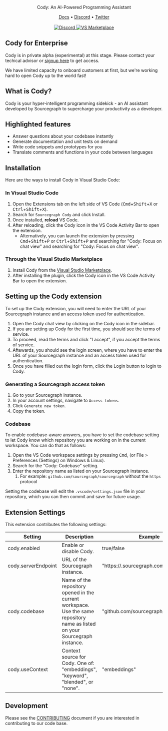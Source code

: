 <div align="center">
    <p>Cody: An AI-Powered Programming Assistant</p>
    <a href="https://docs.sourcegraph.com/cody">Docs</a> •
    <a href="https://discord.gg/s2qDtYGnAE">Discord</a> •
    <a href="https://twitter.com/sourcegraph">Twitter</a>
    <br /><br />
    <a href="https://srcgr.ph/discord">
        <img src="https://img.shields.io/discord/969688426372825169?color=5765F2" alt="Discord" />
    </a>
    <a href="https://marketplace.visualstudio.com/items?itemName=sourcegraph.cody">
        <img src="https://img.shields.io/vscode-marketplace/v/sourcegraph.cody.svg?label=vs%20marketplace" alt="VS Marketplace" />
    </a>
</div>

## Cody for Enterprise

Cody is in private alpha (experimental) at this stage. Please contact your techical advisor or [signup here](https://sourcegraph.typeform.com/to/pIXTgwrd?typeform-source=t.co) to get access.

We have limited capacity to onboard customers at first, but we're working hard to open Cody up to the world fast!

## What is Cody?

Cody is your hyper-intelligent programming sidekick - an AI assistant developed by Sourcegraph to supercharge your productivity as a developer.

## Highlighted features

- Answer questions about your codebase instantly
- Generate documentation and unit tests on demand
- Write code snippets and prototypes for you
- Translate comments and functions in your code between languages

## Installation

Here are the ways to install Cody in Visual Studio Code:

### In Visual Studio Code

1. Open the Extensions tab on the left side of VS Code (<kbd>Cmd</kbd>+<kbd>Shift</kbd>+<kbd>X</kbd> or <kbd>Ctrl</kbd>+<kbd>Shift</kbd>+<kbd>X</kbd>).
2. Search for `Sourcegraph Cody` and click Install.
3. Once installed, **reload** VS Code.
4. After reloading, click the Cody icon in the VS Code Activity Bar to open the extension.
   - Alternatively, you can launch the extension by pressing <kbd>Cmd</kbd>+<kbd>Shift</kbd>+<kbd>P</kbd> or <kbd>Ctrl</kbd>+<kbd>Shift</kbd>+<kbd>P</kbd> and searching for "Cody: Focus on chat view" and searching for "Cody: Focus on chat view".

### Through the Visual Studio Marketplace

1. Install Cody from the [Visual Studio Marketplace](https://marketplace.visualstudio.com/items?itemName=sourcegraph.cody).
2. After installing the plugin, click the Cody icon in the VS Code Activity Bar to open the extension.

## Setting up the Cody extension

To set up the Cody extension, you will need to enter the URL of your Sourcegraph instance and an access token used for authentication.

1. Open the Cody chat view by clicking on the Cody icon in the sidebar.
2. If you are setting up Cody for the first time, you should see the terms of service.
3. To proceed, read the terms and click "I accept", if you accept the terms of service.
4. Aftewards, you should see the login screen, where you have to enter the URL of your Sourcegraph instance and an access token used for authentication.
5. Once you have filled out the login form, click the Login button to login to Cody.

### Generating a Sourcegraph access token

1. Go to your Sourcegraph instance.
2. In your account settings, navigate to `Access tokens`.
3. Click `Generate new token`.
4. Copy the token.

### Codebase

To enable codebase-aware answers, you have to set the codebase setting to let Cody know which repository you are working on in the current workspace. You can do that as follows:

1. Open the VS Code workspace settings by pressing <kbd>Cmd</kbd>, (or File > Preferences (Settings) on Windows & Linux).
2. Search for the "Cody: Codebase" setting.
3. Enter the repository name as listed on your Sourcegraph instance.
   1. For example: `github.com/sourcegraph/sourcegraph` without the `https` protocol

Setting the codebase will edit the `.vscode/settings.json` file in your repository, which you can then commit and save for future usage.

## Extension Settings

This extension contributes the following settings:

| Setting             | Description                                                                                                                  | Example                              |
| ------------------- | ---------------------------------------------------------------------------------------------------------------------------- | ------------------------------------ |
| cody.enabled        | Enable or disable Cody.                                                                                                      | true/false                           |
| cody.serverEndpoint | URL of the Sourcegraph instance.                                                                                             | "https://<instance>.sourcegraph.com" |
| cody.codebase       | Name of the repository opened in the current workspace. Use the same repository name as listed on your Sourcegraph instance. | "github.com/sourcegraph/sourcegraph" |
| cody.useContext     | Context source for Cody. One of: "embeddings", "keyword", "blended", or "none".                                              | "embeddings"                         |

## Development

Please see the [CONTRIBUTING](./CONTRIBUTING.md) document if you are interested in contributing to our code base.
